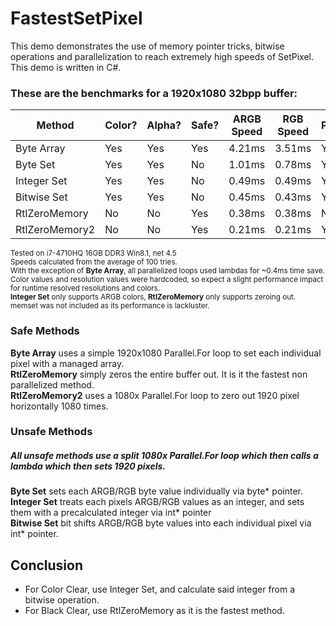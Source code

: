 # FastestSetPixel
This demo demonstrates the use of memory pointer tricks, bitwise operations and parallelization to reach extremely high speeds of SetPixel. This demo is written in C#.

### These are the benchmarks for a 1920x1080 32bpp buffer:
| Method        | Color?        | Alpha?        | Safe?         | ARGB Speed    | RGB Speed     | Parallel.For? |
| ------------- | ------------- | ------------- | ------------- | ------------- | ------------- | ------------- |
| Byte Array    | Yes           | Yes           | Yes           | 4.21ms        | 3.51ms        | Yes           |
| Byte Set      | Yes           | Yes           | No            | 1.01ms        | 0.78ms        | Yes           |
| Integer Set   | Yes           | Yes           | No            | 0.49ms        | 0.49ms        | Yes           |
| Bitwise Set   | Yes           | Yes           | No            | 0.45ms        | 0.43ms        | Yes           |
| RtlZeroMemory | No            | No            | Yes           | 0.38ms        | 0.38ms        | No            |
| RtlZeroMemory2| No           | No            | Yes           | 0.21ms        | 0.21ms        | Yes           |

<sub>Tested on i7-4710HQ 16GB DDR3 Win8.1, net 4.5<br/>
Speeds calculated from the average of 100 tries.<br/>
With the exception of **Byte Array**, all parallelized loops used lambdas for ~0.4ms time save.<br/>
Color values and resolution values were hardcoded, so expect a slight performance impact for runtime resolved resolutions and colors.<br/>
**Integer Set** only supports ARGB colors, **RtlZeroMemory** only supports zeroing out.<br/>
memset was not included as its performance is lackluster.
</sub>

### Safe Methods
**Byte Array** uses a simple 1920x1080 Parallel.For loop to set each individual pixel with a managed array.<br/>
**RtlZeroMemory** simply zeros the entire buffer out. It is it the fastest non parallelized method.<br/>
**RtlZeroMemory2** uses a 1080x Parallel.For loop to zero out 1920 pixel horizontally 1080 times.

### Unsafe Methods
##### All unsafe methods use a split 1080x Parallel.For loop which then calls a lambda which then sets 1920 pixels.
**Byte Set** sets each ARGB/RGB byte value individually via byte* pointer.<br/>
**Integer Set** treats each pixels ARGB/RGB values as an integer, and sets them with a precalculated integer via int* pointer<br/>
**Bitwise Set** bit shifts ARGB/RGB byte values into each individual pixel via int* pointer.<br/>

## Conclusion
- For Color Clear, use Integer Set, and calculate said integer from a bitwise operation.
- For Black Clear, use RtlZeroMemory as it is the fastest method.
